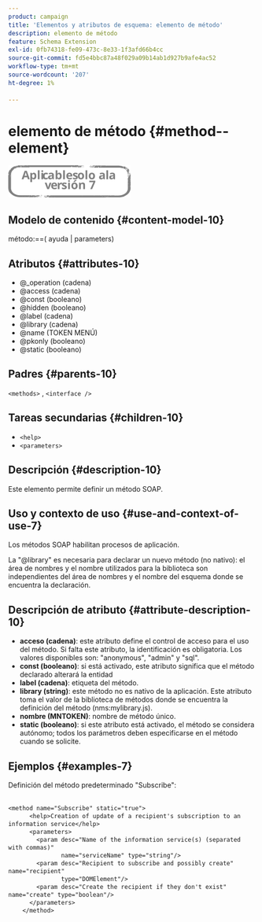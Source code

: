 ```yaml
---
product: campaign
title: 'Elementos y atributos de esquema: elemento de método'
description: elemento de método
feature: Schema Extension
exl-id: 0fb74318-fe09-473c-8e33-1f3afd66b4cc
source-git-commit: fd5e4bbc87a48f029a09b14ab1d927b9afe4ac52
workflow-type: tm+mt
source-wordcount: '207'
ht-degree: 1%

---
```


# elemento de método {#method--element}

![](../../../assets/v7-only.svg)

## Modelo de contenido {#content-model-10}

método:==( ayuda | parameters)

## Atributos {#attributes-10}

* @_operation (cadena)
* @access (cadena)
* @const (booleano)
* @hidden (booleano)
* @label (cadena)
* @library (cadena)
* @name (TOKEN MENÚ)
* @pkonly (booleano)
* @static (booleano)

## Padres {#parents-10}

`<methods>`  ,  `<interface />`

## Tareas secundarias {#children-10}

* `<help>`
* `<parameters>`

## Descripción {#description-10}

Este elemento permite definir un método SOAP.

## Uso y contexto de uso {#use-and-context-of-use-7}

Los métodos SOAP habilitan procesos de aplicación.

La &quot;@library&quot; es necesaria para declarar un nuevo método (no nativo): el área de nombres y el nombre utilizados para la biblioteca son independientes del área de nombres y el nombre del esquema donde se encuentra la declaración.

## Descripción de atributo {#attribute-description-10}

* **acceso (cadena)**: este atributo define el control de acceso para el uso del método. Si falta este atributo, la identificación es obligatoria. Los valores disponibles son: &quot;anonymous&quot;, &quot;admin&quot; y &quot;sql&quot;.
* **const (booleano)**: si está activado, este atributo significa que el método declarado alterará la entidad
* **label (cadena)**: etiqueta del método.
* **library (string)**: este método no es nativo de la aplicación. Este atributo toma el valor de la biblioteca de métodos donde se encuentra la definición del método (nms:mylibrary.js).
* **nombre (MNTOKEN)**: nombre de método único.
* **static (booleano)**: si este atributo está activado, el método se considera autónomo; todos los parámetros deben especificarse en el método cuando se solicite.

## Ejemplos {#examples-7}

Definición del método predeterminado &quot;Subscribe&quot;:

```
 
<method name="Subscribe" static="true">
      <help>Creation of update of a recipient's subscription to an information service</help>
      <parameters>
        <param desc="Name of the information service(s) (separated with commas)"
               name="serviceName" type="string"/>
        <param desc="Recipient to subscribe and possibly create" name="recipient"
               type="DOMElement"/>
        <param desc="Create the recipient if they don't exist" name="create" type="boolean"/>
      </parameters>     
    </method>
```
